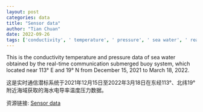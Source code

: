 ```yaml
---
layout: post
categories: data
title: "Sensor data"
author: "Tian Chuan"
date: 2022-09-26
tags: ['conductivity', ' temperature', ' pressure', ' sea water', ' real-time communication', ' submerged buoy', ' 113° E', ' 19° N', ' December 15', ' 2021', ' March 18', ' 2022']
---
```


This is the conductivity temperature and pressure data of sea water obtained by the real-time communication submerged buoy system, which located near 113° E and 19° N from December 15, 2021 to March 18, 2022.

这是实时通信潜标系统于2021年12月15日至2022年3月18日在东经113°、北纬19°附近海域获取的海水电导率温度压力数据。

资源链接: [Sensor data](https://doi.org/10.57760/sciencedb.02837)
